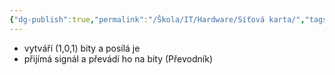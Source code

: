 ```yaml
---
{"dg-publish":true,"permalink":"/Škola/IT/Hardware/Síťová karta/","tags":["Hardware","IT"],"created":"2023-12-14T19:18:27.449+01:00","updated":"2024-05-05T13:41:26.706+02:00"}
---
```


- vytváří (1,0,1) bity a posílá je
- přijímá signál a převádí ho na bity (Převodník)